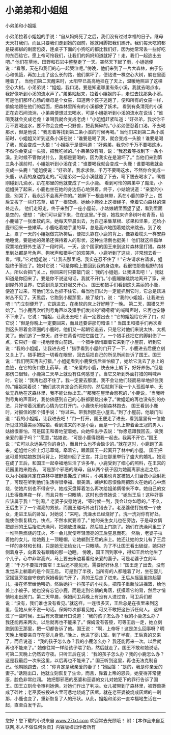 # 小弟弟和小姐姐

小弟弟和小姐姐 

小弟弟拉着小姐姐的手说：“自从妈妈死了之后，我们没有过过幸福的日子。继母天天打我们，而且只要我们走到她的跟前，她就用脚把我们踢开。我们每天吃的都是硬梆梆的剩面包皮，连桌子下面的小狗吃的都比我们好，因为她常常丢一些好吃的东西给它。愿上帝可怜我们，让我们的妈妈知道就好了！走，我们一起逃出去吧。” 
他们在草地、田野和石岩中整整走了一天。突然天下起了雨，小姐姐便说：“看哪，天在和我们的心一起哭泣呢。”傍晚，他们来到了一片大森林，由于伤心和饥饿，再加上走了这么长的路，他们累坏了，便钻进一棵空心大树，躺在里面睡着了。 
当他们第二天醒来时，太阳早已高高地挂在了天上，温暖地照进了这棵空心大树。小弟弟说：“姐姐，我口渴。要是知道哪里有条小溪，我就去喝点水。我好像听到小溪的流水声了。”弟弟站起来，拉着小姐姐的手，走过去找那条小溪。可是他们那坏心肠的继母是个女巫，知道两个孩子逃跑了，便和所有的女巫一样，偷偷地跟在他们的后面，把森林里所有的小溪都使了妖术。 
看到有条清亮的小溪正在岩石间流淌，小弟弟便想过去喝水，可是小姐姐听到小溪的流水在说话：“谁喝我就会变成老虎！谁喝我就会变成老虎！”小姐姐赶紧叫道：“好弟弟，我求你千万不要喝这水，要不你会变成一只野兽，把我撕碎的。”小弟弟便忍着口渴，不去喝那水，但是他说：“我忍着等找到第二条小溪的时候再喝。” 
当他们来到第二条小溪前时，小姐姐又听到这条小溪在说：“谁要是喝了我，就会变成一头狼！谁要是喝了我，就会变成一头狼！”小姐姐于是便叫道：“好弟弟，我求你千万不要喝这水，不然你会变成一头狼，把我吃掉的。”小弟弟没有喝，说：“我忍着等找到下一条小溪。到时候不管你说什么，我都是要喝的，因为我实在是渴坏了。” 
当他们来到第三条小溪前时，小姐姐听到小溪在说：“谁要喝我就会变成一头鹿！谁要喝我就会变成一头鹿！”姐姐便说：“好弟弟，我求求你，千万不要喝这水，不然你会变成一头鹿，从我的身边跑走的。”可是弟弟一见小溪就跪了下去，弯下腰去喝水了。嘴唇刚碰到几滴水，趴在那里的他就变成了一头小鹿。 
看到可怜的弟弟中了魔法，小姐姐哭了起来，小鹿也坐在她的身边伤心地哭着。终于，小姑娘说道：“亲爱的小鹿，别哭了，我永远不会离开你的。” 
她解下一根金袜带，系在小鹿的脖子上，然后又拔了一些灯芯草，编了一根软绳。她给小鹿拴上这根绳子，牵着它向森林的深处走去。 
他们走呀走，终于来到了一座小屋前。小姑娘朝里面望了望，看到里面是空的，便想： 
“我们可以留下来，住在这里。”于是，她找来许多树叶和青苔，给小鹿铺了一张柔软的床。她每天早晨出去，为自己采集草根、浆果和坚果，还给小鹿带回来一些嫩草。小鹿吃着她手里的草，总是高兴地围着她跳来跳去。到了晚上，累了一天的小姐姐做完祈祷后，便把头靠在小鹿的背上，像靠着枕头一样安静地睡觉。要是她的弟弟还保持着人的形状，这种生活倒也挺美！ 
他们就这样孤单寂寞地在野外生活了一段时间。一天，这个国家的国王来到这片森林里打猎。森林里到处都是号角声、狗吠声和猎手们的欢笑声。小鹿听到了这些，非常想去看一看。“哦，”它对姐姐说：“让我去那里吧。我实在忍不住了！”它左请求右请求，姐姐终于答应了。她对它说：“可是你晚上要回到我的身边来。我很怕那些粗野的猎人，所以会把门关上，你回来时只要敲门说：‘我的小姐姐，让我进去吧！’，我就知道是你回来了。要是你不说这句话，我就不开门。”小鹿蹦蹦跳跳地离开了家，来到屋外的世界，它感到真是又舒服又开心。 
国王和猎手们看到这头美丽的小鹿，便追了过来，可他们怎么也抓不住它。每当他们以为一定能抓到它时，它总是跃进树丛不见了。天黑后，它跑到小屋那里，敲了敲门，说： 
“我的小姐姐，让我进去吧！”门立刻便开了，它跳进去，在柔软的床上好好睡了一晚。 
第二天，围猎又开始了。当小鹿再次听到号角声以及猎手们发出的“嗬嗬嗬”的喊叫声时，它再也安静不下来了。它说：“姐姐，让我出去吧！我一定要出去！”它的姐姐给它开了门，对它说：“但是你晚上一定要回来，而且还要讲那句暗语！” 
当国王和猎手们再次看到这头带着金项圈的小鹿时，他们又一起朝它追去，只是它对他们来说太快、太机灵了。他们追了一整天，终于在黄昏时把它围住了。一个猎手还把它的脚射伤了一点，它只好一瘸一拐地慢慢向前跑。一个猎手悄悄跟着它来到了小屋前，听到它说：“我的小姐姐，让我进去吧！”猎手看到小屋的门开了一下，小鹿进去后便立刻又关上了。猎手把这一切看在眼里，回去后把自己的所见所闻告诉了国王。国王说：“我们明天再去打猎。” 
小姐姐看到小鹿受伤后害怕极了，她给它洗去了身上的血迹，在它的伤口敷上药草，说：“亲爱的小鹿，快去床上躺下，好好养伤。”但是那伤口很轻，小鹿第二天早上就没有任何感觉了。当它又听到外面打猎的叫喊声时，它说：“我再也忍不住了。我一定要去那里。我不会让他们轻而易举地抓住我的。”姐姐哭着说：“他们这次肯定会杀死你的，然后就剩下我一个人孤孤单单、无依无靠地在这森林里，我不能让你出去。”“那我在屋里会憋死的，”小鹿说，“当我听到号角的声音时，我仿佛感到自己的心脏都要跳出来了。”做姐姐的再也没有别的办法，只好带着沉重的心情为它打开门。小鹿快乐地朝森林跑去。 
国王看到小鹿时，对报信的那个猎手说：“你过来。带我到那座小屋去。”到了小屋前，他敲门叫道：“我的小姐姐，让我进去吧！”门一打开，国王便走了进去，看到屋里有一位他所见过的最美丽的姑娘。看到进来的不是小鹿，而是一个头上带着金王冠的男人，姑娘很害怕，可是国王和善地望着她，向她伸出手去说：“你愿意跟我回去，做我亲爱的妻子吗？”“愿意，”姑娘说，“可是小鹿得跟我一起去。我离不开它。”国王说：“它可以永远呆在你的身边，而且什么也不会缺少的。”就在这时，小鹿跑了进来，姐姐给它拴上灯芯草绳，牵着它，跟着国王一起离开了林中的小屋。 
国王把这可爱的姑娘放到马背上，把她带回了王宫，并且在那里举行了盛大的婚礼。她现在成了王后，和国王一起幸福地生活了许多年。小鹿受到了细心的照料，在王宫的花园里跑来跑去。 
可是那个邪恶的继母，自从两个孩子因为她而离家出走之后，以为小姐姐肯定在森林中被野兽撕成了碎片，小弟弟也肯定被猎人们当做小鹿射死了，可现在听到他们生活得很幸福、很美满，嫉妒和怨恨像两把烈火在她的心中燃烧，使她片刻也不得安宁。她成天盘算着怎么再次给姐弟俩带来不幸。她自己的女儿丑得像黑夜一样，而且只有一只眼睛，这时也责怪她说：“她当王后！这种好事应该属于我！”“别闹，” 
老婆子安慰她说，“等时候一到，我会让你如愿的。” 
不久，王后生下了一个漂亮的男孩，而国王碰巧外出打猎去了。老巫婆便打扮成一个使女，走进王后的卧室，对她说：“来吧，洗澡水已经烧好了。洗一洗对你有好处，能使你恢复精力。快点，不然水就要凉了。” 
她的亲生女儿也在旁边，于是母女俩把虚弱的王后抬进洗澡间，把她放进澡盆，然后锁上门跑了。她们在洗澡间里生了一堆熊熊燃烧的旺火，不一会儿就使年轻漂亮的王后窒息而死。 
然后，老婆子拉着她的女儿，给她戴上一顶睡帽，让她躺到王后的床上。她还让她的女儿有了王后一样的身材和长相，只是她无法给女儿一只眼睛。为了不让国王看出破绽，她只好侧着身子，向着没有眼睛的那一边睡。 
傍晚，国王回到家中，得知王后给他生了个儿子，心中非常高兴，马上要去床边看看他亲爱的妻子。可是老婆子立刻叫道：“千万不要拉开窗帘！王后还不能见光，需要好好休息！”国王走了出去，没有发觉床上躺着的是个假王后。 
可是到了半夜，当所有的人都睡着了时，坐在婴儿室摇篮旁独自守夜的保姆看到门开了，真的王后走了进来。王后从摇篮里抱起婴儿，搂在怀里给他喂奶。然后她抖一抖孩子的小枕头，把孩子重新放进摇篮，给他盖上小被子。她也没有忘记小鹿，而是走到它躺的角落，抚摸着它的背，然后才悄悄地走出房门。第二天早晨，保姆问卫兵晚上有没有人进过宫，可卫兵们都说：“没有，我们谁也没有看见。”就这样，一连很多天，王后总是在夜里来到这里，但她从来不说一句话。保姆每次都看见她，可又不敢把这告诉任何人。 
这样过了一些时候，王后有天夜里开口说道： 
“我的孩子怎么办？我的小鹿怎么办？ 
我还能再来两次。以后就再也不能来了。” 
保姆没有答腔，可等王后一走，她立刻跑到国王那里，把一切都告诉了他。国王说： 
“啊，上帝呀！这是怎么回事呀？明天晚上我要亲自守在婴儿身旁。”晚上，他进了婴儿室。到了半夜，王后真的又来了，而且说道： 
“我的孩子怎么办？我的小鹿怎么办？ 
我还能再来一次。以后就再也不能来了。” 
她像往常一样给孩子喂了奶，然后就走了。国王不敢和她说话，可第二天晚上仍然去守夜。只听王后在说： 
“我的孩子怎么办？我的小鹿怎么办？ 
这是我最后一次来这里，以后再也不能来了。” 
国王听到这里，再也无法克制自己。他朝她跑去，说：“你肯定是我亲爱的妻子！”她回答：“是的，我是你亲爱的妻子。”话刚出口，她就立刻恢复了生命，而且，靠着上帝的恩典，她变得非常健康，脸色非常红润。 
她把那邪恶的巫婆和巫婆的女儿对她犯下的罪行告诉了国王。国王立刻命令审判她俩，对她们作出了判决。女儿被带到了森林里，被野兽撕成了碎片；老巫婆被投进火里可悲地烧成了灰烬。就在老巫婆被烧成灰烬的一刹那，小鹿也变了，重新恢复了人的形状。从此，姐姐和弟弟一直幸福地生活在一起，直至白发千古。 

                  
--------------------
您好！您下载的小说来自 www.27txt.com 欢迎常去光顾哦！
附：【本作品来自互联网,本人不做任何负责】内容版权归作者所有